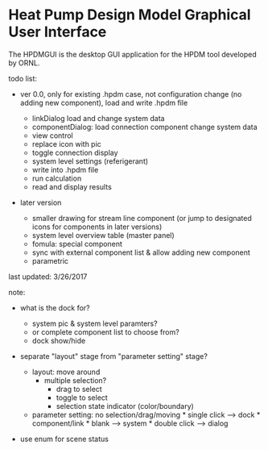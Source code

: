 # Heat Pump Design Model Graphical User Interface

The HPDMGUI is the desktop GUI application for the HPDM tool developed by ORNL.

todo list:

* ver 0.0, only for existing .hpdm case, not configuration change (no adding new component), load and write .hpdm file
	* linkDialog load and change system data
	* componentDialog: load connection component change system data
	* view control
	* replace icon with pic
	* toggle connection display
	* system level settings (referigerant)
	* write into .hpdm file
	* run calculation
	* read and display results
	
* later version
	* smaller drawing for stream line component (or jump to designated icons for components in later versions)
	* system level overview table (master panel)
	* fomula: special component
	* sync with external component list & allow adding new component
	* parametric


	
last updated: 3/26/2017


note:
* what is the dock for?
	* system pic & system level paramters?
	* or complete component list to choose from?
	* dock show/hide

* separate "layout" stage from "parameter setting" stage?
	* layout: move around
		* multiple selection?
			* drag to select
			* toggle to select
			* selection state indicator (color/boundary)
	* parameter setting: no selection/drag/moving
			* single click --> dock
				* component/link
				* blank --> system
			* double click --> dialog

* use enum for scene status